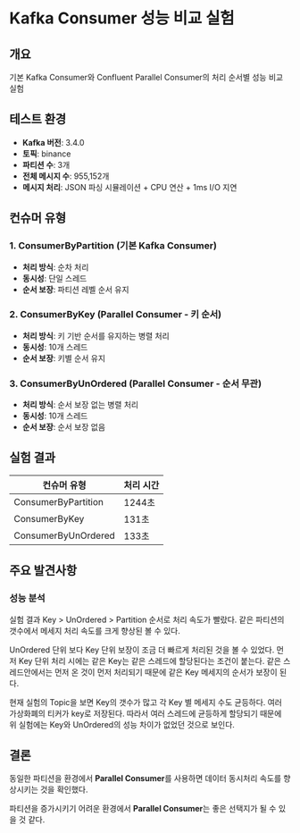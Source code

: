 # Kafka Consumer 성능 비교 실험

## 개요
기본 Kafka Consumer와 Confluent Parallel Consumer의 처리 순서별 성능 비교 실험

## 테스트 환경
- **Kafka 버전**: 3.4.0
- **토픽**: binance
- **파티션 수**: 3개
- **전체 메시지 수**: 955,152개
- **메시지 처리**: JSON 파싱 시뮬레이션 + CPU 연산 + 1ms I/O 지연

## 컨슈머 유형

### 1. ConsumerByPartition (기본 Kafka Consumer)
- **처리 방식**: 순차 처리
- **동시성**: 단일 스레드
- **순서 보장**: 파티션 레벨 순서 유지

### 2. ConsumerByKey (Parallel Consumer - 키 순서)
- **처리 방식**: 키 기반 순서를 유지하는 병렬 처리
- **동시성**: 10개 스레드
- **순서 보장**: 키별 순서 유지

### 3. ConsumerByUnOrdered (Parallel Consumer - 순서 무관)
- **처리 방식**: 순서 보장 없는 병렬 처리
- **동시성**: 10개 스레드
- **순서 보장**: 순서 보장 없음

## 실험 결과

| 컨슈머 유형 | 처리 시간 
|------------|-----------|
| ConsumerByPartition | 1244초 |
| ConsumerByKey | 131초 |
| ConsumerByUnOrdered | 133초 |

## 주요 발견사항

### 성능 분석

실험 결과 Key > UnOrdered > Partition 순서로 처리 속도가 빨랐다. 같은 파티션의 갯수에서 메세지 처리 속도를 크게 향상된 볼 수 있다. 

UnOrdered 단위 보다 Key 단위 보장이 조금 더 빠르게 처리된 것을 볼 수 있었다. 먼저 Key 단위 처리 시에는 같은 Key는 같은 스레드에 할당된다는 조건이 붙는다. 같은 스레드안에서는 먼저 온 것이 먼저 처리되기 때문에 같은 Key 메세지의 순서가 보장이 된다. 

현재 실험의 Topic을 보면 Key의 갯수가 많고 각 Key 별 메세지 수도 균등하다. 여러 가상화폐의 티커가 key로 저장된다. 따라서 여러 스레드에 균등하게 할당되기 때문에 위 실험에는 Key와 UnOrdered의 성능 차이가 없었던 것으로 보인다.

## 결론
동일한 파티션을 환경에서 **Parallel Consumer**를 사용하면 데이터 동시처리 속도를 향상시키는 것을 확인했다.

파티션을 증가시키기 어려운 환경에서 **Parallel Consumer**는 좋은 선택지가 될 수 있을 것 같다.